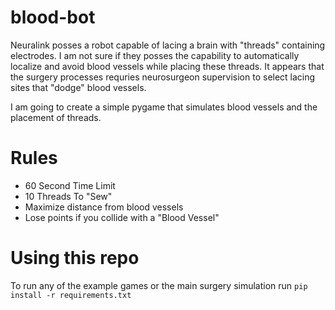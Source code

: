 # blood-bot
Neuralink posses a robot capable of lacing a brain with "threads" containing electrodes. I am not sure if they posses the capability to automatically localize and avoid blood vessels while placing these threads. It appears that the surgery processes requries neurosurgeon supervision to select lacing sites that "dodge" blood vessels.

I am going to create a simple pygame that simulates blood vessels and the placement of threads.

# Rules
- 60 Second Time Limit
- 10 Threads To "Sew"
- Maximize distance from blood vessels
- Lose points if you collide with a "Blood Vessel"

# Using this repo
To run any of the example games or the main surgery simulation run
```pip install -r requirements.txt```